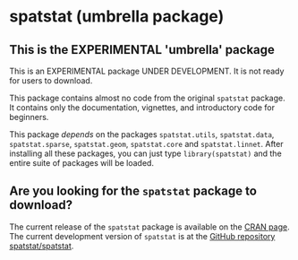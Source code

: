 # spatstat (umbrella package)

## This is the EXPERIMENTAL 'umbrella' package

This is an EXPERIMENTAL package UNDER DEVELOPMENT.
It is not ready for users to download.

This package contains almost no code from the original `spatstat` package.
It contains only the documentation, vignettes, and introductory
code for beginners.

This package *depends* on the packages `spatstat.utils`,
`spatstat.data`, `spatstat.sparse`, `spatstat.geom`, `spatstat.core`
and `spatstat.linnet`. After installing all these packages, you can just
type `library(spatstat)` and the entire suite of packages will be loaded.

## Are you looking for the `spatstat` package to download?

The current release of the `spatstat` package is available on 
the [CRAN page](https://cran.r-project.org/web/packages/spatstat).
The current development version of `spatstat` is at 
the [GitHub repository spatstat/spatstat](https://github.com/spatstat/spatstat).
